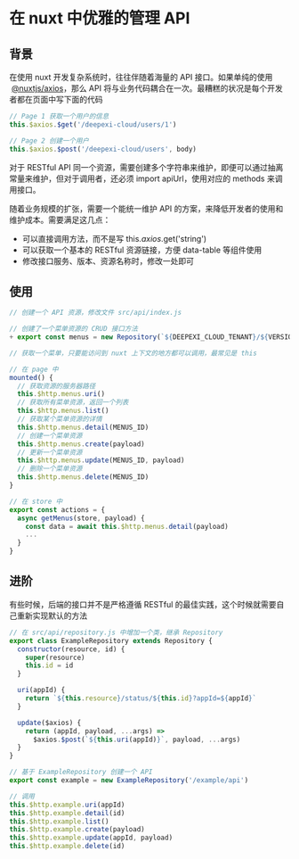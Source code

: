# 在 nuxt 中优雅的管理 API

## 背景

在使用 nuxt 开发复杂系统时，往往伴随着海量的 API 接口。如果单纯的使用  [@nuxtjs/axios](#)，那么 API 将与业务代码耦合在一次。最糟糕的状况是每个开发者都在页面中写下面的代码

```javascript
// Page 1 获取一个用户的信息
this.$axios.$get('/deepexi-cloud/users/1')

// Page 2 创建一个用户
this.$axios.$post('/deepexi-cloud/users', body)
```

对于 RESTful API 同一个资源，需要创建多个字符串来维护，即便可以通过抽离常量来维护，但对于调用者，还必须 import apiUrl，使用对应的 methods 来调用接口。

随着业务规模的扩张，需要一个能统一维护 API 的方案，来降低开发者的使用和维护成本。需要满足这几点：

- 可以直接调用方法，而不是写 this.$axios.$get('string')
- 可以获取一个基本的 RESTful 资源链接，方便 data-table 等组件使用
- 修改接口服务、版本、资源名称时，修改一处即可

## 使用

```javascript
// 创建一个 API 资源，修改文件 src/api/index.js

// 创建了一个菜单资源的 CRUD 接口方法
+ export const menus = new Repository(`${DEEPEXI_CLOUD_TENANT}/${VERSION}/menus`)

// 获取一个菜单，只要能访问到 nuxt 上下文的地方都可以调用，最常见是 this

// 在 page 中
mounted() {
  // 获取资源的服务器路径
  this.$http.menus.uri()
  // 获取所有菜单资源，返回一个列表
  this.$http.menus.list()
  // 获取某个菜单资源的详情
  this.$http.menus.detail(MENUS_ID)
  // 创建一个菜单资源
  this.$http.menus.create(payload)
  // 更新一个菜单资源
  this.$http.menus.update(MENUS_ID, payload)
  // 删除一个菜单资源
  this.$http.menus.delete(MENUS_ID)
}

// 在 store 中
export const actions = {
  async getMenus(store, payload) {
    const data = await this.$http.menus.detail(payload)
    ...
  }
}
```

## 进阶

有些时候，后端的接口并不是严格遵循 RESTful 的最佳实践，这个时候就需要自己重新实现默认的方法

```javascript
// 在 src/api/repository.js 中增加一个类，继承 Repository
export class ExampleRepository extends Repository {
  constructor(resource, id) {
    super(resource)
    this.id = id
  }

  uri(appId) {
    return `${this.resource}/status/${this.id}?appId=${appId}`
  }

  update($axios) {
    return (appId, payload, ...args) =>
      $axios.$post(`${this.uri(appId)}`, payload, ...args)
  }
}

// 基于 ExampleRepository 创建一个 API
export const example = new ExampleRepository('/example/api')

// 调用
this.$http.example.uri(appId)
this.$http.example.detail(id)
this.$http.example.list()
this.$http.example.create(payload)
this.$http.example.update(appId, payload)
this.$http.example.delete(id)
```
